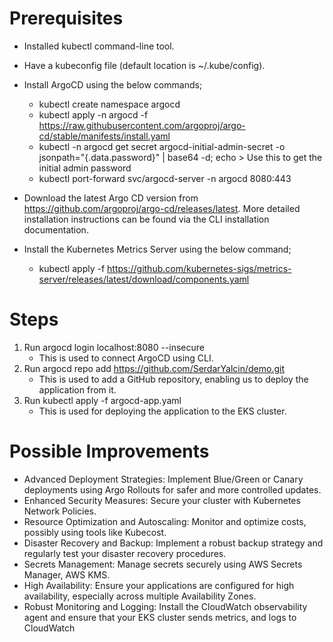 # Prerequisites

- Installed kubectl command-line tool.
- Have a kubeconfig file (default location is ~/.kube/config).
- Install ArgoCD using the below commands; 
  * kubectl create namespace argocd
  * kubectl apply -n argocd -f https://raw.githubusercontent.com/argoproj/argo-cd/stable/manifests/install.yaml
  * kubectl -n argocd get secret argocd-initial-admin-secret -o jsonpath="{.data.password}" | base64 -d; echo   > Use this to get the initial admin password
  * kubectl port-forward svc/argocd-server -n argocd 8080:443

- Download the latest Argo CD version from https://github.com/argoproj/argo-cd/releases/latest. More detailed installation instructions can be found via the CLI installation documentation.
- Install the Kubernetes Metrics Server using the below command;
   * kubectl apply -f https://github.com/kubernetes-sigs/metrics-server/releases/latest/download/components.yaml

# Steps
1) Run argocd login localhost:8080 --insecure
   - This is used to connect ArgoCD using CLI.
2) Run argocd repo add https://github.com/SerdarYalcin/demo.git
   - This is used to add a GitHub repository, enabling us to deploy the application from it.
3) Run kubectl apply -f argocd-app.yaml
   - This is used for deploying the application to the EKS cluster.
  
 # Possible Improvements
- Advanced Deployment Strategies: Implement Blue/Green or Canary deployments using Argo Rollouts for safer and more controlled updates.
- Enhanced Security Measures: Secure your cluster with Kubernetes Network Policies.
- Resource Optimization and Autoscaling: Monitor and optimize costs, possibly using tools like Kubecost.
- Disaster Recovery and Backup: Implement a robust backup strategy and regularly test your disaster recovery procedures.
- Secrets Management: Manage secrets securely using AWS Secrets Manager, AWS KMS.
- High Availability: Ensure your  applications are configured for high availability, especially across multiple Availability Zones.
- Robust Monitoring and Logging: Install the CloudWatch observability agent and ensure that your EKS cluster sends metrics, and logs to CloudWatch
